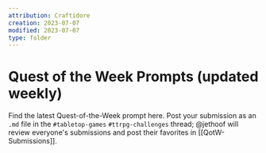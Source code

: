 ```yaml
---
attribution: Craftidore
creation: 2023-07-07
modified: 2023-07-07
type: folder
---
```


# Quest of the Week Prompts (updated weekly)

Find the latest Quest-of-the-Week prompt here.
Post your submission as an `.md` file in the `#tabletop-games` `#ttrpg-challenges` thread; @jethoof will review everyone's submissions and post their favorites in [[QotW-Submissions]].